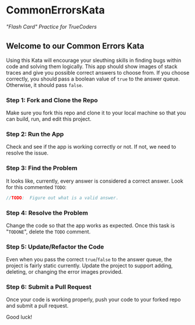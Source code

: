 # CommonErrorsKata
###### "Flash Card" Practice for TrueCoders

## Welcome to our Common Errors Kata

Using this Kata will encourage your sleuthing skills in finding bugs within code and solving them logically. This app should show images of stack traces and give you possible correct answers to choose from. If you choose correctly, you should pass a boolean value of `true` to the answer queue. Otherwise, it should pass `false`.

### Step 1: Fork and Clone the Repo

Make sure you fork this repo and clone it to your local machine so that you can build, run, and edit this project.

### Step 2: Run the App

Check and see if the app is working correctly or not. If not, we need to resolve the issue.

### Step 3: Find the Problem

It looks like, currently, every answer is considered a correct answer. Look for this commented `TODO`:

```csharp
//TODO:  Figure out what is a valid answer.
```

### Step 4: Resolve the Problem

Change the code so that the app works as expected. Once this task is "`TODONE`", delete the `TODO` comment.

### Step 5: Update/Refactor the Code

Even when you pass the correct `true`/`false` to the answer queue, the project is fairly static currently. Update the project to support adding, deleting, or changing the error images provided.

### Step 6: Submit a Pull Request

Once your code is working properly, push your code to your forked repo and submit a pull request.

Good luck!